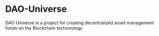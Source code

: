 # DAO-Universe
DAO Universe is a project for creating decentralized asset management funds on the Blockchain techonology
